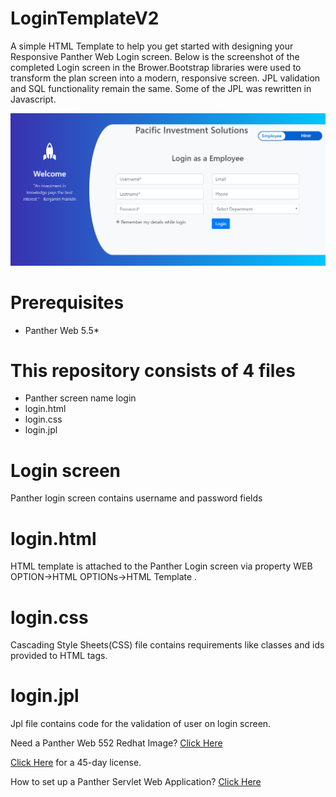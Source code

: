 # LoginTemplateV2
A simple HTML Template to help you get started with  designing your Responsive Panther Web Login screen. Below is the screenshot of the completed Login screen in the Brower.Bootstrap libraries were used to transform the plan screen into a modern, responsive screen. JPL validation and SQL functionality remain the same. Some of the JPL was rewritten in Javascript.

![](login.PNG)


# Prerequisites
* Panther Web 5.5*
# This repository consists of 4 files
* Panther screen name login
* login.html
* login.css
* login.jpl

# Login screen
Panther login screen contains username and password fields
# login.html
HTML template is attached to the Panther Login screen via property WEB OPTION->HTML OPTIONs->HTML Template .

# login.css
Cascading Style Sheets(CSS) file contains requirements like classes and ids provided to HTML tags. 

# login.jpl
Jpl file contains code for the validation of user on login screen.  

Need a Panther Web 552 Redhat Image? [Click Here](https://hub.docker.com/r/prolificspanther/pantherweb "Named link title") 

[Click Here](https://prolifics.com/panther-trial-license-request/ "Named link title") for a 45-day license.

How to set up a Panther Servlet Web Application? [Click Here](https://github.com/ProlificsPanther/PantherWeb/releases "Named link title")



